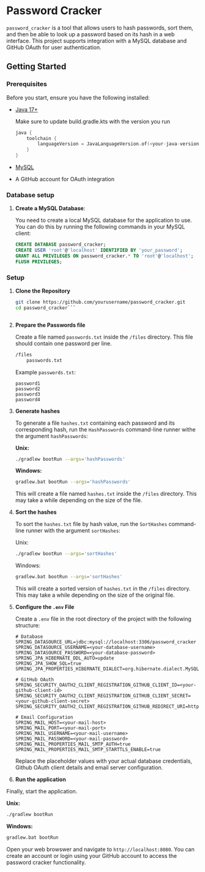 # Password Cracker

`password_cracker` is a tool that allows users to hash passwords, sort them, and then be able to look up a password based on its hash in a web interface. This project supports integration with a MySQL database and GitHub OAuth for user authentication.

## Getting Started

### Prerequisites

Before you start, ensure you have the following installed:

- [Java 17+](https://www.oracle.com/java/technologies/javase-jdk17-downloads.html)
  
  Make sure to update build.gradle.kts with the version you run
  ```kotlin
  java {
	  toolchain {
		  languageVersion = JavaLanguageVersion.of(<your-java-version>)
	  }
  }
  ```
  
- [MySQL](https://dev.mysql.com/downloads/mysql/)
- A GitHub account for OAuth integration

### Database setup

1. **Create a MySQL Database**:

   You need to create a local MySQL database for the application to use. You can do this by running the following commands in your MySQL client:

   ```sql
   CREATE DATABASE password_cracker;
   CREATE USER 'root'@'localhost' IDENTIFIED BY 'your_password';
   GRANT ALL PRIVILEGES ON password_cracker.* TO 'root'@'localhost';
   FLUSH PRIVILEGES;
   ```


### Setup

1. **Clone the Repository**

   ```bash
   git clone https://github.com/yourusername/password_cracker.git
   cd password_cracker```

   

2. **Prepare the Passwords file**
   
   Create a file named `passwords.txt` inside the `/files` directory. This file should contain one password per line.
   ```bash
   /files
       passwords.txt
   ```

   Example `passwords.txt`:
   ```
   password1
   password2
   password3
   password4
   ``` 

   

3. **Generate hashes**

   To generate a file `hashes.txt` containing each password and its corresponding hash, run the `HashPasswords` command-line runner withe the argument `hashPasswords`:
   
   **Unix:**
   ```bash
   ./gradlew bootRun --args='hashPasswords'
   ```
   **Windows:**
   ```bash
   gradlew.bat bootRun --args='hashPasswords'
   ``` 
   This will create a file named `hashes.txt` inside the `/files` directory. This may take a while depending on the size of the file.  

   

4. **Sort the hashes**

   To sort the `hashes.txt` file by hash value, run the `SortHashes` command-line runner with the argument `sortHashes`:
   
   Unix:
    ```bash
    ./gradlew bootRun --args='sortHashes'
    ```
    Windows:
   ```bash
   gradlew.bat bootRun --args='sortHashes'
   ``` 
   

    This will create a sorted version of `hashes.txt` in the `/files` directory. This may take a while depending on the size of the original file. 

   

5. **Configure the `.env` File**

   Create a `.env` file in the root directory of the project with the following structure:
    ```
    # Database
    SPRING_DATASOURCE_URL=jdbc:mysql://localhost:3306/password_cracker
    SPRING_DATASOURCE_USERNAME=<your-database-username>
    SPRING_DATASOURCE_PASSWORD=<your-database-password>
    SPRING_JPA_HIBERNATE_DDL_AUTO=update
    SPRING_JPA_SHOW_SQL=true
    SPRING_JPA_PROPERTIES_HIBERNATE_DIALECT=org.hibernate.dialect.MySQL8Dialect

    # GitHub OAuth
    SPRING_SECURITY_OAUTH2_CLIENT_REGISTRATION_GITHUB_CLIENT_ID=<your-github-client-id>
    SPRING_SECURITY_OAUTH2_CLIENT_REGISTRATION_GITHUB_CLIENT_SECRET=<your-github-client-secret>
    SPRING_SECURITY_OAUTH2_CLIENT_REGISTRATION_GITHUB_REDIRECT_URI=http://localhost:8080/login/oauth2/code/github

    # Email Configuration
    SPRING_MAIL_HOST=<your-mail-host>
    SPRING_MAIL_PORT=<your-mail-port>
    SPRING_MAIL_USERNAME=<your-mail-username>
    SPRING_MAIL_PASSWORD=<your-mail-password>
    SPRING_MAIL_PROPERTIES_MAIL_SMTP_AUTH=true
    SPRING_MAIL_PROPERTIES_MAIL_SMTP_STARTTLS_ENABLE=true
    ```
    Replace the placeholder values with your actual database credentials, Github OAuth client details and email server configuration. 

   

6.  **Run the application**

   Finally, start the application.
   
   **Unix:**
   ```bash
   ./gradlew bootRun
   ```
   **Windows:**
   ```bash
   gradlew.bat bootRun
   ``` 
    
   Open your web browswer and navigate to `http://localhost:8080`. You can create an account or login using your GitHub account to access the password cracker functionality.

  

  


     

